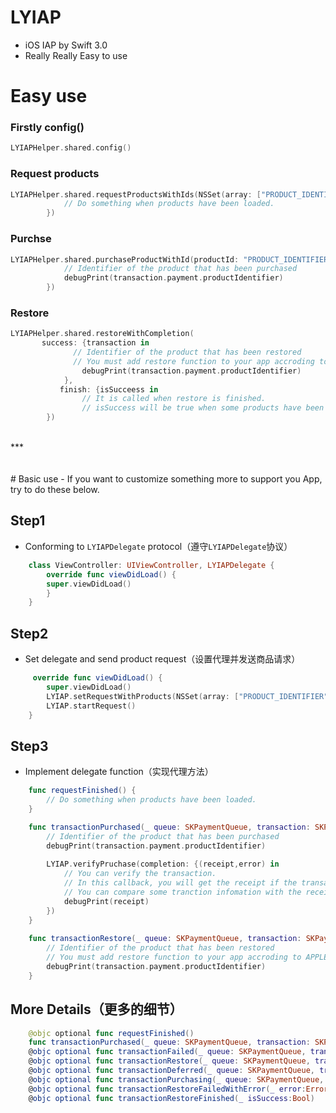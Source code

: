 # LYIAP
- iOS IAP by Swift 3.0
- Really Really Easy to use

# Easy use
### Firstly config() 

```swift
LYIAPHelper.shared.config()
```

### Request products

```swift
LYIAPHelper.shared.requestProductsWithIds(NSSet(array: ["PRODUCT_IDENTIFIER"]), completion: {Void in
            // Do something when products have been loaded.
        })
```

### Purchse

```swift
LYIAPHelper.shared.purchaseProductWithId(productId: "PRODUCT_IDENTIFIER", completion: {transaction in
            // Identifier of the product that has been purchased
            debugPrint(transaction.payment.productIdentifier)
        })
```

### Restore

```swift
LYIAPHelper.shared.restoreWithCompletion(
       success: {transaction in
              // Identifier of the product that has been restored
              // You must add restore function to your app accroding to APPLE's provisions
       			debugPrint(transaction.payment.productIdentifier)
          	},
           finish: {isSucceess in
                // It is called when restore is finished.
                // isSuccess will be true when some products have been restored successfully.
        })
```
<br>
***
<br>
<br>
<br>
# Basic use
- If you want to customize something more to support you App, try to do these below.
 
## Step1
- Conforming to ```LYIAPDelegate``` protocol（遵守```LYIAPDelegate```协议）

```swift
	class ViewController: UIViewController, LYIAPDelegate {
		override func viewDidLoad() {
       	super.viewDidLoad()
    	}
	}
```

## Step2
- Set delegate and send product request（设置代理并发送商品请求）

```swift
	 override func viewDidLoad() {
        super.viewDidLoad()
        LYIAP.setRequestWithProducts(NSSet(array: ["PRODUCT_IDENTIFIER"]), delegate: self)
        LYIAP.startRequest()
    }
```
## Step3
- Implement delegate function（实现代理方法）

```swift
    func requestFinished() {
        // Do something when products have been loaded.
    }

    func transactionPurchased(_ queue: SKPaymentQueue, transaction: SKPaymentTransaction) {
        // Identifier of the product that has been purchased
        debugPrint(transaction.payment.productIdentifier)
        
        LYIAP.verifyPruchase(completion: {(receipt,error) in
            // You can verify the transaction. 
            // In this callback, you will get the receipt if the transaction is verified by the APPLE. 
            // You can compare some tranction infomation with the receipt.
            debugPrint(receipt)
        })
    }
    
    func transactionRestore(_ queue: SKPaymentQueue, transaction: SKPaymentTransaction) {
        // Identifier of the product that has been restored
        // You must add restore function to your app accroding to APPLE's provisions
        debugPrint(transaction.payment.productIdentifier)
    }
```

## More Details（更多的细节）
```swift
    @objc optional func requestFinished()
    func transactionPurchased(_ queue: SKPaymentQueue, transaction: SKPaymentTransaction)
    @objc optional func transactionFailed(_ queue: SKPaymentQueue, transaction: SKPaymentTransaction)
    @objc optional func transactionRestore(_ queue: SKPaymentQueue, transaction: SKPaymentTransaction)
    @objc optional func transactionDeferred(_ queue: SKPaymentQueue, transaction: SKPaymentTransaction)
    @objc optional func transactionPurchasing(_ queue: SKPaymentQueue, transaction: SKPaymentTransaction)
    @objc optional func transactionRestoreFailedWithError(_ error:Error)
    @objc optional func transactionRestoreFinished(_ isSuccess:Bool)
```
